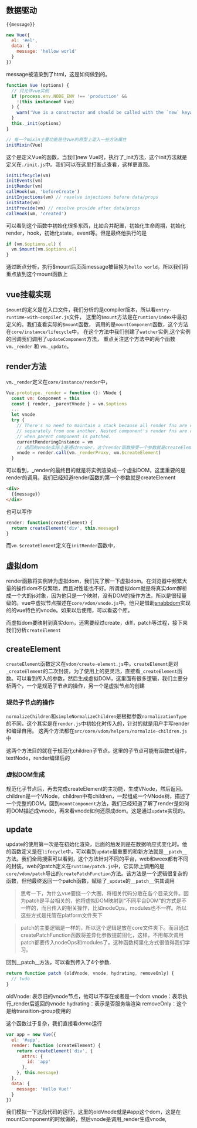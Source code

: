 ## 数据驱动

```js
{{message}}

new Vue({
  el: '#el',
  data: {
    message: 'hellow world'
  }
})
```

message被渲染到了html，这是如何做到的。
```js
function Vue (options) {
  // 只允许vue实例
  if (process.env.NODE_ENV !== 'production' &&
    !(this instanceof Vue)
  ) {
    warn('Vue is a constructor and should be called with the `new` keyword')
  }
  this._init(options)
}

// 每一个mixin主要功能是往Vue的原型上混入一些方法属性
initMixin(Vue)
```

这个是定义Vue的函数，当我们new Vue时，执行了_init方法，这个init方法就是定义在`./init.js`中。我们可以在这里打断点查看，这样更直观。
```js
initLifecycle(vm)
initEvents(vm)
initRender(vm)
callHook(vm, 'beforeCreate')
initInjections(vm) // resolve injections before data/props
initState(vm)
initProvide(vm) // resolve provide after data/props
callHook(vm, 'created')
```
可以看到这个函数中初始化很多东西，比如合并配置，初始化生命周期，初始化render，hook，初始化state，event等。但是最终他执行的是
```js
if (vm.$options.el) {
  vm.$mount(vm.$options.el)
}
```
通过断点分析，执行$mount后页面message被替换为`hello world`。所以我们将重点放到这个mount函数上

## vue挂载实现

`$mount`的定义是在入口文件，我们分析的是compiler版本，所以看`entry-runtime-with-compiler.js`文件，
这里的`$mount`方法是在`runtion/index`中最初定义的。我们查看实际的`$mount`函数，
调用的是`mountComponent`函数，这个方法在`core/instance/lifecycle`中。
在这个方法中我们创建了`watcher`实例,这个实例的回调我们调用了`updateComponent`方法，
重点关注这个方法中的两个函数`vm._render` 和 `vm._update`。

## render方法
`vm._render`定义在`core/instance/render`中，
```js
Vue.prototype._render = function (): VNode {
  const vm: Component = this
  const { render, _parentVnode } = vm.$options
  ...
  let vnode
  try {
    // There's no need to maintain a stack because all render fns are called
    // separately from one another. Nested component's render fns are called
    // when parent component is patched.
    currentRenderingInstance = vm
    // 返回的vnode实际上是通过render，这个render函数接受一个参数就是createElement函数。我们已经知道createElement的用法
    vnode = render.call(vm._renderProxy, vm.$createElement)
  }
```
可以看到，_render的最终目的就是将实例渲染成一个虚拟DOM，这里重要的是render的调用。我们已经知道render函数的第一个参数就是createElement
```html
<div>
  {{message}}
</div>
```
也可以写作
```js
render: function(createElement) {
  return createElement('div', this.meesage)
}
```
而`vm.$createElement`定义在`initRender`函数中，

## 虚拟dom
render函数将实例转为虚拟dom，我们先了解一下虚拟dom。在浏览器中频繁大量的操作dom不仅繁琐，而且对性能也不好。所谓虚拟dom就是将真实dom解析成一个大的js对象，因为他只是一个映射，没有DOM的操作方法，所以是很轻量级的。vue中虚拟节点描述在`core/vdom/vnode.js`中。他只是借助[snabbdom](https://github.com/snabbdom/snabbdom)实现的的vue特色的vnode。如果以后使用，可以看这个库。

而虚拟dom要映射到真实dom，还需要经过create，diff，patch等过程，接下来我们分析`createElement`

## createElement
`createElement`函数定义在`vdom/create-element.js`中。`createElement`是对`_createElement`的二次封装，为了使用上的更灵活，直接看`_createElement`函数。可以看到传入的参数，然后生成虚拟DOM，这里面有很多逻辑，我们主要分析两个，一个是规范子节点的操作，另一个是虚拟节点的创建

### 规范子节点的操作
`normalizeChildren`和`simpleNormalizeChildren`是根据参数`normalizationType`的不同，这个其实是在`render.js`中初始化时传入的，针对的就是用户手写render和编译自用。
这两个方法都在`src/core/vdom/helpers/normalzie-children.js`中

这两个方法目的就在于规范化children子节点。这里的子节点可能有函数式组件，textNode，render编译后的

### 虚拟DOM生成
规范化子节点后，再去完成createElement的主功能，生成VNode，然后返回。children是一个VNode，children中有children，一起组成一个VNode树，描述了一个完整的DOM。回到`mountComponent`方法，我们已经知道了解了render是如何将DOM描述成vnode，再来看vnode如何还原成dom。这是通过`update`实现的。

## update
update的使用第一次是在初始化渲染，后面的触发则是在数据响应式变化时。他的函数定义是在`lifecycle`中，可以看到`update`最重要的和新方法就是`__patch__`方法。我们全局搜索可以看到，这个方法针对不同的平台，web和weex都有不同的封装。web的patch定义在`runtime/patch.js`中，它实际上调用的是
`core/vdom/patch`导出的`createPatchFunction`方法。该方法是一个逻辑很复杂的函数，但他最终返回一个patch函数，赋给了`_update`的`__patch__`供其调用

> 思考一下，为什么vue要绕一个大圈，将相关代码分散在各个目录文件。因为patch是平台相关的，他将虚拟DOM映射到“不同平台DOM”的方式是不一样的，而且传入的相关操作，比如nodeOps，modules也不一样。所以这些方式是托管在platform文件夹下

> patch的主要逻辑是一样的，所以这个逻辑是放在core文件夹下。而且通过createPatchFunction函数将差异化参数提前固化，这样，不用每次调用patch都要传入nodeOps和modules了。这种函数柯里化方式很值得我们学习。

回到__patch__方法，可以看到传入了4个参数.
```js
return function patch (oldVnode, vnode, hydrating, removeOnly) {
  // tudo
}
```
oldVnode: 表示旧的vnode节点，他可以不存在或者是一个dom
vnode：表示执行_render后返回的vnode
hydrating：表示是否服务端渲染
removeOnly：这个是给transition-group使用的

这个函数过于复杂，我们直接看demo运行
```js
var app = new Vue({
  el: '#app',
  render: function (createElement) {
    return createElement('div', {
      attrs: {
        id: 'app'
      },
    }, this.message)
  },
  data: {
    message: 'Hello Vue!'
  }
})
```
我们模拟一下这段代码的运行。这里的oldVnode就是#app这个dom，这是在mountComponent的时候做的，然后vnode是调用_render生成vnode,